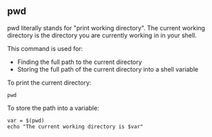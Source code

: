 ## pwd

pwd literally stands for "print working directory". The current working directory is the directory you are currently working in in your shell.

This command is used for:

* Finding the full path to the current directory
* Storing the full path of the current directory into a shell variable

To print the current directory:

    pwd
    
To store the path into a variable:

    var = $(pwd)
    echo "The current working directory is $var"